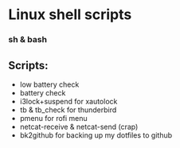 # Linux shell scripts 
### sh & bash

## Scripts:
- low battery check 
- battery check
- i3lock+suspend for xautolock
- tb & tb_check for thunderbird
- pmenu for rofi menu
- netcat-receive & netcat-send (crap)
- bk2github for backing up my dotfiles to github
